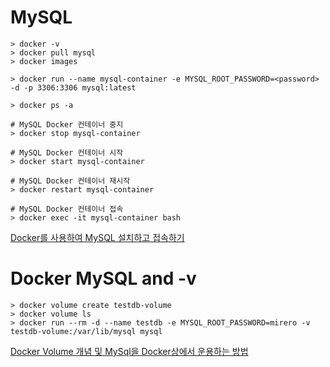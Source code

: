 # MySQL

```
> docker -v
> docker pull mysql
> docker images

> docker run --name mysql-container -e MYSQL_ROOT_PASSWORD=<password> -d -p 3306:3306 mysql:latest

> docker ps -a

# MySQL Docker 컨테이너 중지
> docker stop mysql-container

# MySQL Docker 컨테이너 시작
> docker start mysql-container

# MySQL Docker 컨테이너 재시작
> docker restart mysql-container

# MySQL Docker 컨테이너 접속
> docker exec -it mysql-container bash
```

[Docker를 사용하여 MySQL 설치하고 접속하기](https://poiemaweb.com/docker-mysql)

# Docker MySQL and -v

```
> docker volume create testdb-volume
> docker volume ls
> docker run --rm -d --name testdb -e MYSQL_ROOT_PASSWORD=mirero -v testdb-volume:/var/lib/mysql mysql
```

[Docker Volume 개념 및 MySql을 Docker상에서 운용하는 방법](https://joonhwan.github.io/2018-11-14-fix-mysql-volume-share-issue/)

